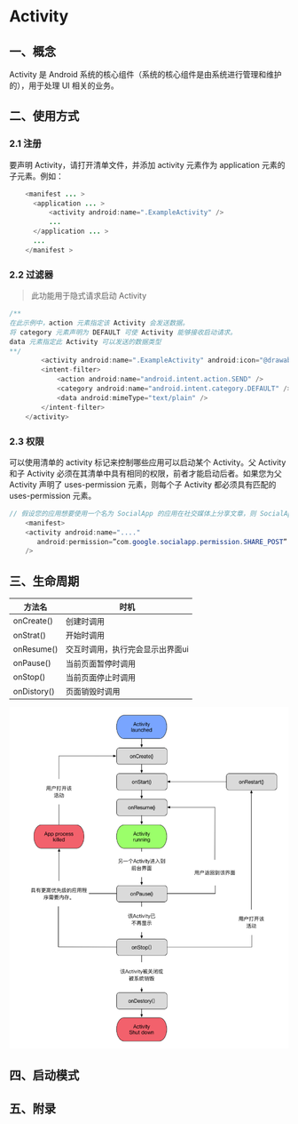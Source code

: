 # Activity

## 一、概念

Activity 是 Android 系统的核心组件（系统的核心组件是由系统进行管理和维护的），用于处理 UI 相关的业务。

## 二、使用方式

### 2.1 注册

要声明 Activity，请打开清单文件，并添加 activity 元素作为 application 元素的子元素。例如：

```java
    <manifest ... >
      <application ... >
          <activity android:name=".ExampleActivity" />
          ...
      </application ... >
      ...
    </manifest >
```

### 2.2 过滤器

> 此功能用于隐式请求启动 Activity

```java
/**
在此示例中，action 元素指定该 Activity 会发送数据。
将 category 元素声明为 DEFAULT 可使 Activity 能够接收启动请求。
data 元素指定此 Activity 可以发送的数据类型
**/
		<activity android:name=".ExampleActivity" android:icon="@drawable/app_icon">
        <intent-filter>
            <action android:name="android.intent.action.SEND" />
            <category android:name="android.intent.category.DEFAULT" />
            <data android:mimeType="text/plain" />
        </intent-filter>
    </activity>
```

### 2.3 权限

可以使用清单的 activity 标记来控制哪些应用可以启动某个 Activity。父 Activity 和子 Activity 必须在其清单中具有相同的权限，前者才能启动后者。如果您为父 Activity 声明了 uses-permission 元素，则每个子 Activity 都必须具有匹配的 uses-permission 元素。

```java
// 假设您的应用想要使用一个名为 SocialApp 的应用在社交媒体上分享文章，则 SocialApp 本身必须定义调用它的应用所需具备的权限
    <manifest>
    <activity android:name="...."
       android:permission=”com.google.socialapp.permission.SHARE_POST”
    />
```

## 三、生命周期

| 方法名      | 时机                             |
| ----------- | -------------------------------- |
| onCreate()  | 创建时调用                       |
| onStrat()   | 开始时调用                       |
| onResume()  | 交互时调用，执行完会显示出界面ui |
| onPause()   | 当前页面暂停时调用               |
| onStop()    | 当前页面停止时调用               |
| onDistory() | 页面销毁时调用                   |

<img src="../../../.gitbook/assets/activity_life.png" alt="activity_life" />

## 四、启动模式

## 五、附录

